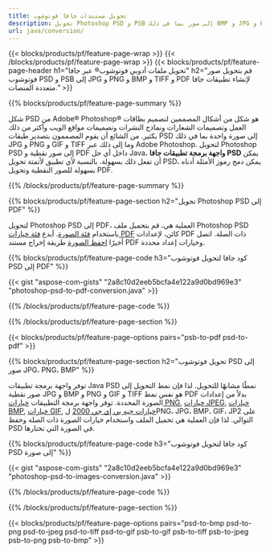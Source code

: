 ```yaml
---
title: تحويل مستندات جافا فوتوشوب
description: تحويل Photoshop PSD و PSB إلى صور بما في ذلك BMP و JPG و PNG و TIFF و PDF عبر مكتبة Java.
url: java/conversion/
---
```


{{< blocks/products/pf/feature-page-wrap >}}
{{< /blocks/products/pf/feature-page-wrap >}}
{{< blocks/products/pf/feature-page-header h1="تحويل ملفات أدوبي فوتوشوب® عبر جافا" h2="قم بتحويل صور فوتوشوب PSD و PSB إلى JPG و PNG و BMP و TIFF و PDF لإنشاء تطبيقات جافا متعددة المنصات." >}}

{{% blocks/products/pf/feature-page-summary %}}

شكل PSD من Adobe® Photoshop® هو شكل من أشكال المصممين لتصميم بطاقات العمل وتصميمات الشعارات ونماذج النشرات وتصميمات مواقع الويب وأكثر من ذلك بكثير. من الشائع أن يقوم المصممون بتصدير طبقات PSD إلى صورة واحدة بما في ذلك JPG و PNG و GIF و TIFF وما إلى ذلك عبر Adobe Photoshop. لتحويل Photoshop PSD إلى صور نقطية و PDF داخل أي حل Java، **واجهة برمجة تطبيقات جافا PSD** يمكن أن تفعل ذلك بسهولة. بالنسبة لأي تطبيق لأتمتة تحويل PSD، يمكن دمج رموز الأمثلة أدناه بسهولة للصور النقطية وتحويل PDF.

{{% /blocks/products/pf/feature-page-summary %}}

{{% blocks/products/pf/feature-page-section h2="تحويل Photoshop PSD إلى PDF" %}}

لتحويل Photoshop PSD إلى PDF، العملية هي، قم بتحميل ملف Photoshop PSD باستخدام [فئة الصورة](https://apireference.aspose.com/psd/java/com.aspose.psd/Image). أبدع [فئة خيارات PDF](https://apireference.aspose.com/psd/java/com.aspose.psd.imageoptions/PdfOptions) كائن، لإعدادات PDF ذات الصلة. اتصل أخيرًا [احفظ الصورة](https://apireference.aspose.com/psd/java/com.aspose.psd/Image#save-java.lang.String-com.aspose.psd.ImageOptionsBase-) طريقة إخراج مستند PDF وخيارات إعداد محددة.

{{% blocks/products/pf/feature-page-code h3="كود جافا لتحويل فوتوشوب PSD إلى PDF" %}}

{{< gist "aspose-com-gists" "2a8c10d2eeb5bcfa4e122a9d0bd969e3" "photoshop-psd-to-pdf-conversion.java" >}}

{{% /blocks/products/pf/feature-page-code %}}

{{% /blocks/products/pf/feature-page-section %}}

{{< blocks/products/pf/feature-page-options pairs="psb-to-pdf psd-to-pdf" >}}

{{% blocks/products/pf/feature-page-section h2="تحويل فوتوشوب PSD إلى صور JPG، PNG، BMP" %}}

توفر واجهة برمجة تطبيقات Java PSD نمطًا مشابهًا للتحويل. لذا فإن نمط التحويل إلى صور نقطية JPG و BMP و PNG و GIF و TIFF هو نفس نمط PDF بدلاً من إعدادات الصورة المحددة. توفر واجهة برمجة التطبيقات [خيارات PNG](https://apireference.aspose.com/psd/java/com.aspose.psd.imageoptions/PngOptions), [خيارات JPEG](https://apireference.aspose.com/psd/java/com.aspose.psd.imageoptions/JpegOptions), [خيارات BMP](https://apireference.aspose.com/psd/java/com.aspose.psd.imageoptions/BmpOptions), [خيارات GIF](https://apireference.aspose.com/psd/java/com.aspose.psd.imageoptions/GifOptions), [خيارات جيه بي إي جي 2000](https://apireference.aspose.com/psd/java/com.aspose.psd.imageoptions/Jpeg2000Options) لPNG، JPG، BMP، GIF، JP2 على التوالي. لذا فإن العملية هي تحميل الملف واستخدام خيارات الصورة ذات الصلة وحفظ PSD في الصورة التي تختارها.

{{% blocks/products/pf/feature-page-code h3="كود جافا لتحويل فوتوشوب PSD إلى صورة" %}}

{{< gist "aspose-com-gists" "2a8c10d2eeb5bcfa4e122a9d0bd969e3" "photoshop-psd-to-images-conversion.java" >}}

{{% /blocks/products/pf/feature-page-code %}}

{{% /blocks/products/pf/feature-page-section %}}

{{< blocks/products/pf/feature-page-options pairs="psd-to-bmp psd-to-png psd-to-jpeg psd-to-tiff psd-to-gif psb-to-gif psb-to-tiff psb-to-jpeg psb-to-png psb-to-bmp" >}}
